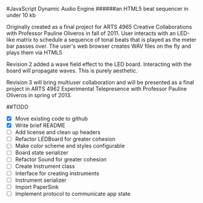 #JavaScript Dynamic Audio Engine
######an HTML5 beat sequencer in under 10 kb

Originally created as a final project for ARTS 4965 Creative Collaborations with Professor Pauline Oliveros in fall of 2011. User interacts with an LED-like matrix to schedule a sequence of tonal beats that is played as the meter bar passes over. The user's web browser creates WAV files on the fly and plays them via HTML5 <audio>. Additional parameters of the sound generated can be adjusted via keyboard shortcuts detailed on the page. Source code for this version was over written but a production version is posted at http://kueblc.myrpi.org/jdae where it is packed into a mere 8.6 kb including all resources.

Revision 2 added a wave field effect to the LED board. Interacting with the board will propagate waves. This is purely aesthetic.

Revision 3 will bring multiuser collaboration and will be presented as a final project in ARTS 4962 Experimental Telepresence with Professor Pauline Oliveros in spring of 2013.

##TODO
- [x] Move existing code to github
- [x] Write brief README
- [ ] Add license and clean up headers
- [ ] Refactor LEDBoard for greater cohesion
- [ ] Make color scheme and styles configurable
- [ ] Board state serializer
- [ ] Refactor Sound for greater cohesion
- [ ] Create Instrument class
- [ ] Interface for creating instruments
- [ ] Instrument serializer
- [ ] Import PaperSink
- [ ] Implement protocol to communicate app state
